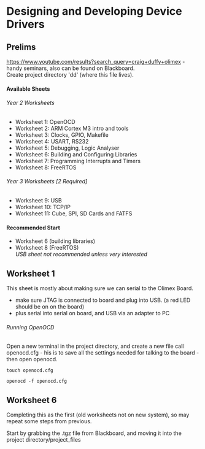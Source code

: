 # Designing and Developing Device Drivers

## Prelims  
https://www.youtube.com/results?search_query=craig+duffy+olimex - handy seminars, also can be found on Blackboard.  
Create project directory 'dd' (where this file lives).

#### Available Sheets  
###### Year 2 Worksheets
 - Worksheet 1: OpenOCD
 - Worksheet 2: ARM Cortex M3 intro and tools
 - Worksheet 3: Clocks, GPIO, Makefile
 - Worksheet 4: USART, RS232
 - Worksheet 5: Debugging, Logic Analyser  
 - Worksheet 6: Building and Configuring Libraries
 - Worksheet 7: Programming Interrupts and Timers
 - Worksheet 8: FreeRTOS  

###### Year 3 Worksheets [2 Required]
 - Worksheet 9: USB  
 - Worksheet 10: TCP/IP
 - Worksheet 11: Cube, SPI, SD Cards and FATFS

#### Recommended Start

 - Worksheet 6 (building libraries)
 - Worksheet 8 (FreeRTOS)  
 _USB sheet not recommended unless very interested_

## Worksheet 1
This sheet is mostly about making sure we can serial to the Olimex Board.  

 - make sure JTAG is connected to board and plug into USB. (a red LED should be on on the board)
 - plus serial into serial on board, and USB via an adapter to PC

###### Running OpenOCD

Open a new terminal in the project directory, and create a new file call openocd.cfg - his is to save all the settings needed for talking to the board - then open openocd.
```
touch openocd.cfg  

openocd -f openocd.cfg  
```


## Worksheet 6  
Completing this as the first (old worksheets not on new system), so may repeat some steps from previous.  

Start by grabbing the .tgz file from Blackboard, and moving it into the project directory/project_files
